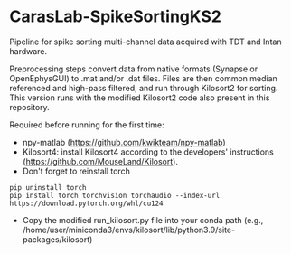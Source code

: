 # CarasLab-SpikeSortingKS2

Pipeline for spike sorting multi-channel data acquired with TDT and Intan hardware.

Preprocessing steps convert data from native formats (Synapse or OpenEphysGUI) to .mat and/or .dat files. Files are then common median referenced and high-pass filtered, and run through Kilosort2 for sorting. 
This version runs with the modified Kilosort2 code also present in this repository. 

Required before running for the first time:
- npy-matlab (https://github.com/kwikteam/npy-matlab)
- Kilosort4: install Kilosort4 according to the developers' instructions (https://github.com/MouseLand/Kilosort).
- Don't forget to reinstall torch
```
pip uninstall torch
pip install torch torchvision torchaudio --index-url https://download.pytorch.org/whl/cu124
```
- Copy the modified run_kilosort.py file into your conda path (e.g., /home/user/miniconda3/envs/kilosort/lib/python3.9/site-packages/kilosort)
